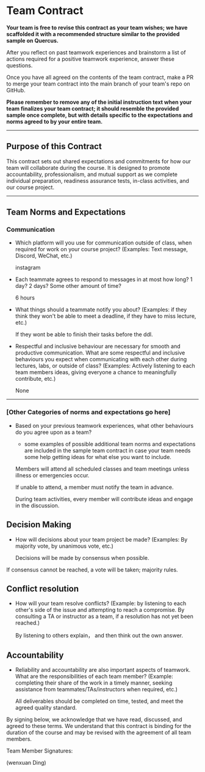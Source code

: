 # Team Contract

**Your team is free to revise this contract as your team wishes; we have scaffolded it with a recommended structure similar to the provided sample on Quercus.**

After you reflect on past teamwork experiences and brainstorm a list of actions required for a positive teamwork experience, answer these questions.

Once you have all agreed on the contents of the team contract, make a PR to merge your team contract into the main branch of your team's repo on GitHub.

**Please remember to remove any of the initial instruction text when your team finalizes your team contract; it should resemble the provided sample once complete, but with details specific to the expectations and norms agreed to by your entire team.**

---
## Purpose of this Contract

This contract sets out shared expectations and commitments for how our team will collaborate during the course. It is designed to promote accountability, professionalism, and mutual support as we complete individual preparation, readiness assurance tests, in-class activities, and our course project.

---
## Team Norms and Expectations

### Communication

* Which platform will you use for communication outside of class, when required for work on your course project? (Examples: Text message, Discord, WeChat, etc.)


    instagram

* Each teammate agrees to respond to messages in at most how long? 1 day? 2 days? Some other amount of time?


    6 hours

* What things should a teammate notify you about? (Examples: if they think they won't be able to meet a deadline, if they have to miss lecture, etc.)


    If they wont be able to finish their tasks before the ddl.    

* Respectful and inclusive behaviour are necessary for smooth and productive communication. What are some respectful and inclusive behaviours you expect when communicating with each other during lectures, labs, or outside of class? (Examples: Actively listening to each team members ideas, giving everyone a chance to meaningfully contribute, etc.)


    None

---

### [Other Categories of norms and expectations go here]

* Based on your previous teamwork experiences, what other behaviours do you agree upon as a team?
    - some examples of possible additional team norms and expectations are included in the sample team contract in case your team needs some help getting ideas for what else you want to include.


    Members will attend all scheduled classes and team meetings unless illness or emergencies occur.

    If unable to attend, a member must notify the team in advance.

    During team activities, every member will contribute ideas and engage in the discussion.

## Decision Making

* How will decisions about your team project be made? (Examples: By majority vote, by unanimous vote, etc.)


    Decisions will be made by consensus when possible.

If consensus cannot be reached, a vote will be taken; majority rules.
## Conflict resolution

* How will your team resolve conflicts? (Example: by listening to each other's side of the issue and attempting to reach a compromise. By consulting a TA or instructor as a team, if a resolution has not yet been reached.)

  By listening to others explain， and then think out the own answer.

## Accountability

* Reliability and accountability are also important aspects of teamwork. What are the responsibilities of each team member? (Example: completing their share of the work in a timely manner, seeking assistance from teammates/TAs/instructors when required, etc.)


    All deliverables should be completed on time, tested, and meet the agreed quality standard.



By signing below, we acknowledge that we have read, discussed, and agreed to these terms. We understand that this contract is binding for the duration of the course and may be revised with the agreement of all team members.

Team Member Signatures:

(wenxuan Ding)
